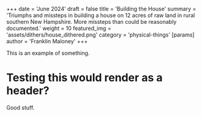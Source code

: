 +++
date = 'June 2024'
draft = false
title = 'Building the House'
summary = 'Triumphs and missteps in building a house on 12 acres of raw land in rural southern New Hampshire. More missteps than could be reasonably documented.'
weight = 10
featured_img = 'assets/dithers/house_dithered.png'
category = 'physical-things'
[params]
  author = 'Franklin Maloney'
+++


This is an example of something.

# Testing this would render as a header?

Good stuff.

